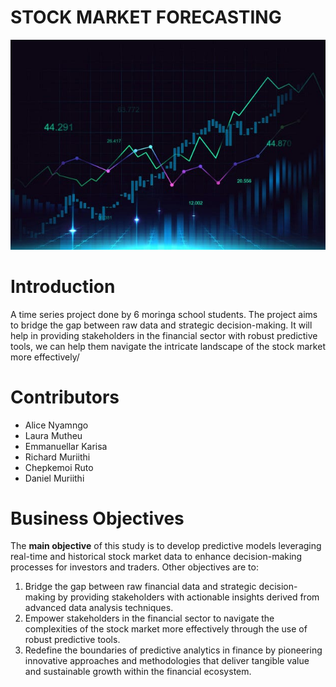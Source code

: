 # STOCK MARKET FORECASTING

<p align="center">
  <img src="https://github.com/Rgmoogachiri/captsone_project/blob/main/stock%20market%20image.jpg" alt="Stock Market">
</p>

# Introduction
A time series project done by 6 moringa school students.
The project aims to  bridge the gap between raw data and strategic decision-making. It will help in providing stakeholders in the financial sector with robust predictive tools, we can help them navigate the intricate landscape of the stock market more effectively/ 

# Contributors
- Alice Nyamngo
- Laura Mutheu
- Emmanuellar Karisa
- Richard Muriithi
- Chepkemoi Ruto
- Daniel  Muriithi

# Business Objectives
The **main objective** of this study is to develop predictive models leveraging real-time and historical stock market data to enhance decision-making processes for investors and traders. Other objectives are to:
1.	Bridge the gap between raw financial data and strategic decision-making by providing stakeholders with actionable insights derived from advanced data analysis techniques.
2.	Empower stakeholders in the financial sector to navigate the complexities of the stock market more effectively through the use of robust predictive tools.
3.	Redefine the boundaries of predictive analytics in finance by pioneering innovative approaches and methodologies that deliver tangible value and sustainable growth within the financial ecosystem.
